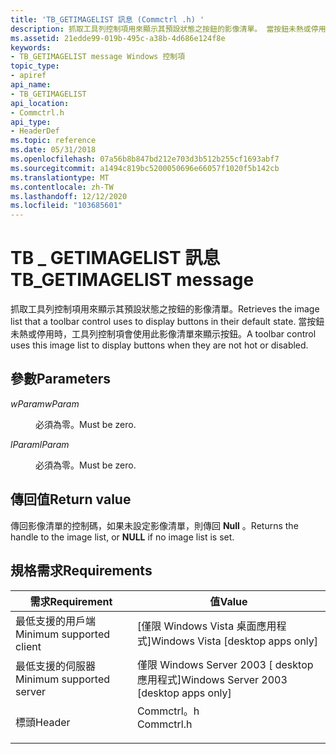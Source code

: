 ```yaml
---
title: 'TB_GETIMAGELIST 訊息 (Commctrl .h) '
description: 抓取工具列控制項用來顯示其預設狀態之按鈕的影像清單。 當按鈕未熱或停用時，工具列控制項會使用此影像清單來顯示按鈕。
ms.assetid: 21edde99-019b-495c-a38b-4d686e124f8e
keywords:
- TB_GETIMAGELIST message Windows 控制項
topic_type:
- apiref
api_name:
- TB_GETIMAGELIST
api_location:
- Commctrl.h
api_type:
- HeaderDef
ms.topic: reference
ms.date: 05/31/2018
ms.openlocfilehash: 07a56b8b847bd212e703d3b512b255cf1693abf7
ms.sourcegitcommit: a1494c819bc5200050696e66057f1020f5b142cb
ms.translationtype: MT
ms.contentlocale: zh-TW
ms.lasthandoff: 12/12/2020
ms.locfileid: "103685601"
---
```

# <a name="tb_getimagelist-message"></a><span data-ttu-id="b2b92-105">TB \_ GETIMAGELIST 訊息</span><span class="sxs-lookup"><span data-stu-id="b2b92-105">TB\_GETIMAGELIST message</span></span>

<span data-ttu-id="b2b92-106">抓取工具列控制項用來顯示其預設狀態之按鈕的影像清單。</span><span class="sxs-lookup"><span data-stu-id="b2b92-106">Retrieves the image list that a toolbar control uses to display buttons in their default state.</span></span> <span data-ttu-id="b2b92-107">當按鈕未熱或停用時，工具列控制項會使用此影像清單來顯示按鈕。</span><span class="sxs-lookup"><span data-stu-id="b2b92-107">A toolbar control uses this image list to display buttons when they are not hot or disabled.</span></span>

## <a name="parameters"></a><span data-ttu-id="b2b92-108">參數</span><span class="sxs-lookup"><span data-stu-id="b2b92-108">Parameters</span></span>

<dl> <dt>

<span data-ttu-id="b2b92-109">*wParam*</span><span class="sxs-lookup"><span data-stu-id="b2b92-109">*wParam*</span></span> 
</dt> <dd>

<span data-ttu-id="b2b92-110">必須為零。</span><span class="sxs-lookup"><span data-stu-id="b2b92-110">Must be zero.</span></span>

</dd> <dt>

<span data-ttu-id="b2b92-111">*lParam*</span><span class="sxs-lookup"><span data-stu-id="b2b92-111">*lParam*</span></span> 
</dt> <dd>

<span data-ttu-id="b2b92-112">必須為零。</span><span class="sxs-lookup"><span data-stu-id="b2b92-112">Must be zero.</span></span>

</dd> </dl>

## <a name="return-value"></a><span data-ttu-id="b2b92-113">傳回值</span><span class="sxs-lookup"><span data-stu-id="b2b92-113">Return value</span></span>

<span data-ttu-id="b2b92-114">傳回影像清單的控制碼，如果未設定影像清單，則傳回 **Null** 。</span><span class="sxs-lookup"><span data-stu-id="b2b92-114">Returns the handle to the image list, or **NULL** if no image list is set.</span></span>

## <a name="requirements"></a><span data-ttu-id="b2b92-115">規格需求</span><span class="sxs-lookup"><span data-stu-id="b2b92-115">Requirements</span></span>



| <span data-ttu-id="b2b92-116">需求</span><span class="sxs-lookup"><span data-stu-id="b2b92-116">Requirement</span></span> | <span data-ttu-id="b2b92-117">值</span><span class="sxs-lookup"><span data-stu-id="b2b92-117">Value</span></span> |
|-------------------------------------|---------------------------------------------------------------------------------------|
| <span data-ttu-id="b2b92-118">最低支援的用戶端</span><span class="sxs-lookup"><span data-stu-id="b2b92-118">Minimum supported client</span></span><br/> | <span data-ttu-id="b2b92-119">\[僅限 Windows Vista 桌面應用程式\]</span><span class="sxs-lookup"><span data-stu-id="b2b92-119">Windows Vista \[desktop apps only\]</span></span><br/>                                        |
| <span data-ttu-id="b2b92-120">最低支援的伺服器</span><span class="sxs-lookup"><span data-stu-id="b2b92-120">Minimum supported server</span></span><br/> | <span data-ttu-id="b2b92-121">僅限 Windows Server 2003 \[ desktop 應用程式\]</span><span class="sxs-lookup"><span data-stu-id="b2b92-121">Windows Server 2003 \[desktop apps only\]</span></span><br/>                                  |
| <span data-ttu-id="b2b92-122">標頭</span><span class="sxs-lookup"><span data-stu-id="b2b92-122">Header</span></span><br/>                   | <dl> <span data-ttu-id="b2b92-123"><dt>Commctrl。h</dt></span><span class="sxs-lookup"><span data-stu-id="b2b92-123"><dt>Commctrl.h</dt></span></span> </dl> |



 

 





